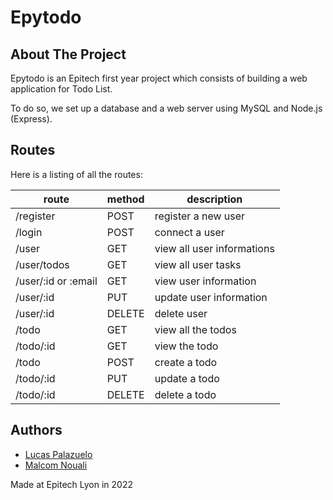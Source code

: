 # Epytodo

<!-- ABOUT THE PROJECT -->
## About The Project

Epytodo is an Epitech first year project which consists of building a web application for Todo List.

To do so, we set up a database and a web server using MySQL and Node.js (Express).

## Routes

Here is a listing of all the routes:

|route | method | description |
|------|--------|-------------|
|/register | POST | register a new user
|/login | POST | connect a user
|/user | GET | view all user informations
|/user/todos | GET | view all user tasks
|/user/:id or :email | GET | view user information
|/user/:id | PUT | update user information
|/user/:id | DELETE | delete user
|/todo | GET | view all the todos
|/todo/:id | GET | view the todo
|/todo | POST | create a todo
|/todo/:id | PUT | update a todo
|/todo/:id | DELETE | delete a todo

## Authors

- [Lucas Palazuelo](https://github.com/Lucaspalazuelo)
- [Malcom Nouali](https://github.com/mxlcwm)

Made at Epitech Lyon in 2022
